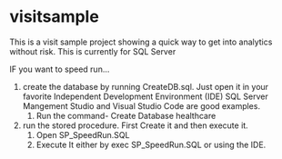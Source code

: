 # visitsample

This is a visit sample project showing a quick way to get into analytics without risk.
This is currently for SQL Server

IF you want to speed run... 
1) create the database by running CreateDB.sql.  Just open it in your favorite Independent Development Environment (IDE) SQL Server Mangement Studio and Visual Studio Code are good examples.
   1) Run the command-  Create Database healthcare
2) run the stored procedure.  First Create it and then execute it.  
   1) Open SP_SpeedRun.SQL
   2) Execute It either by exec SP_SpeedRun.SQL or using the IDE.



